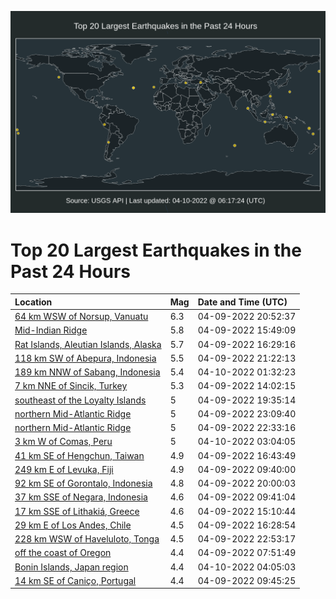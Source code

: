 ![Map](./map.png)

# Top 20 Largest Earthquakes in the Past 24 Hours

| Location | Mag | Date and Time (UTC) |
|:---|:---|:---|
| [64 km WSW of Norsup, Vanuatu](https://earthquake.usgs.gov/earthquakes/eventpage/us7000h0yj) | 6.3 | 04-09-2022 20:52:37 |
| [Mid-Indian Ridge](https://earthquake.usgs.gov/earthquakes/eventpage/us7000h0x2) | 5.8 | 04-09-2022 15:49:09 |
| [Rat Islands, Aleutian Islands, Alaska](https://earthquake.usgs.gov/earthquakes/eventpage/us7000h0x9) | 5.7 | 04-09-2022 16:29:16 |
| [118 km SW of Abepura, Indonesia](https://earthquake.usgs.gov/earthquakes/eventpage/us7000h0yv) | 5.5 | 04-09-2022 21:22:13 |
| [189 km NNW of Sabang, Indonesia](https://earthquake.usgs.gov/earthquakes/eventpage/us7000h0zv) | 5.4 | 04-10-2022 01:32:23 |
| [7 km NNE of Sincik, Turkey](https://earthquake.usgs.gov/earthquakes/eventpage/us7000h0wh) | 5.3 | 04-09-2022 14:02:15 |
| [southeast of the Loyalty Islands](https://earthquake.usgs.gov/earthquakes/eventpage/us7000h0y5) | 5 | 04-09-2022 19:35:14 |
| [northern Mid-Atlantic Ridge](https://earthquake.usgs.gov/earthquakes/eventpage/us7000h0zl) | 5 | 04-09-2022 23:09:40 |
| [northern Mid-Atlantic Ridge](https://earthquake.usgs.gov/earthquakes/eventpage/us7000h0zh) | 5 | 04-09-2022 22:33:16 |
| [3 km W of Comas, Peru](https://earthquake.usgs.gov/earthquakes/eventpage/us7000h10f) | 5 | 04-10-2022 03:04:05 |
| [41 km SE of Hengchun, Taiwan](https://earthquake.usgs.gov/earthquakes/eventpage/us7000h0xd) | 4.9 | 04-09-2022 16:43:49 |
| [249 km E of Levuka, Fiji](https://earthquake.usgs.gov/earthquakes/eventpage/us7000h0vs) | 4.9 | 04-09-2022 09:40:00 |
| [92 km SE of Gorontalo, Indonesia](https://earthquake.usgs.gov/earthquakes/eventpage/us7000h0ya) | 4.8 | 04-09-2022 20:00:03 |
| [37 km SSE of Negara, Indonesia](https://earthquake.usgs.gov/earthquakes/eventpage/us7000h0vq) | 4.6 | 04-09-2022 09:41:04 |
| [17 km SSE of Lithakiá, Greece](https://earthquake.usgs.gov/earthquakes/eventpage/us7000h0ws) | 4.6 | 04-09-2022 15:10:44 |
| [29 km E of Los Andes, Chile](https://earthquake.usgs.gov/earthquakes/eventpage/us7000h0x8) | 4.5 | 04-09-2022 16:28:54 |
| [228 km WSW of Haveluloto, Tonga](https://earthquake.usgs.gov/earthquakes/eventpage/us7000h0zi) | 4.5 | 04-09-2022 22:53:17 |
| [off the coast of Oregon](https://earthquake.usgs.gov/earthquakes/eventpage/us7000h0vb) | 4.4 | 04-09-2022 07:51:49 |
| [Bonin Islands, Japan region](https://earthquake.usgs.gov/earthquakes/eventpage/us7000h10u) | 4.4 | 04-10-2022 04:05:03 |
| [14 km SE of Caniço, Portugal](https://earthquake.usgs.gov/earthquakes/eventpage/us7000h10z) | 4.4 | 04-09-2022 09:45:25 |
